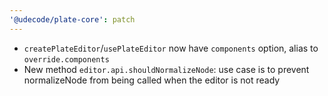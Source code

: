 ```yaml
---
'@udecode/plate-core': patch
---
```


- `createPlateEditor`/`usePlateEditor` now have `components` option, alias to `override.components`
- New method `editor.api.shouldNormalizeNode`: use case is to prevent normalizeNode from being called when the editor is not ready

